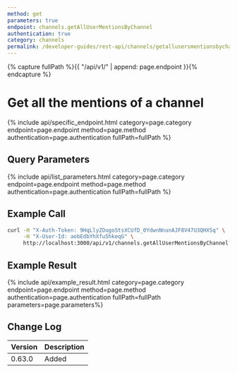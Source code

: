 ```yaml
---
method: get
parameters: true
endpoint: channels.getAllUserMentionsByChannel
authentication: true
category: channels
permalink: /developer-guides/rest-api/channels/getallusersmentionsbychannel/
---
```


{% capture fullPath %}{{ "/api/v1/" | append: page.endpoint }}{% endcapture %}

# Get all the mentions of a channel

{% include api/specific_endpoint.html category=page.category endpoint=page.endpoint method=page.method authentication=page.authentication fullPath=fullPath %}

## Query Parameters

{% include api/list_parameters.html category=page.category endpoint=page.endpoint method=page.method authentication=page.authentication fullPath=fullPath %}

## Example Call

```bash
curl -H "X-Auth-Token: 9HqLlyZOugoStsXCUfD_0YdwnNnunAJF8V47U3QHXSq" \
     -H "X-User-Id: aobEdbYhXfu5hkeqG" \
     http://localhost:3000/api/v1/channels.getAllUserMentionsByChannel?roomId=ByehQjC44FwMeiLbX
```

## Example Result

{% include api/example_result.html category=page.category endpoint=page.endpoint method=page.method authentication=page.authentication fullPath=fullPath parameters=page.parameters%}

## Change Log

| Version | Description |
| :--- | :--- |
| 0.63.0 | Added |
